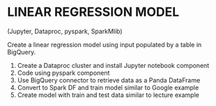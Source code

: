 # LINEAR REGRESSION MODEL
(Jupyter, Dataproc, pyspark, SparkMlib)

Create a linear regression model using input populated by a table in BigQuery.

1. Create a Dataproc cluster and install Jupyter notebook component
2. Code using pyspark component
3. Use BigQuery connector to retrieve data as a Panda DataFrame
4. Convert to Spark DF and train model similar to Google example
5. Create model with train and test data similar to lecture example